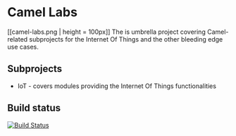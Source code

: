 # Camel Labs

[[camel-labs.png | height = 100px]] 
The is umbrella project covering Camel-related subprojects for the Internet Of Things and the other bleeding edge use cases.

## Subprojects

- IoT - covers modules providing the Internet Of Things functionalities

## Build status

[![Build Status](https://travis-ci.org/camel-labs/camel-labs.svg?branch=master)](https://travis-ci.org/camel-labs/camel-labs)